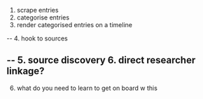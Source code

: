1. scrape entries
2. categorise entries
3. render categorised entries on a timeline

-- 
4. hook to sources


-- 
5. source discovery
6. direct researcher linkage?
--
6. what do you need to learn to get on board w this